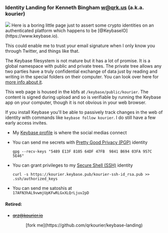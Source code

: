 
<link rel="stylesheet" href="/css/modest.css">

<!--
<style>
  body          { text-align: center; width: 888px; margin:40px; color:#333; font-size: large; }
  a, a:visited  { color: black; }
  code          {background-color: #f8f8f8; padding:5px;}
  li            { margin:5px; }
  p             {margin:30px 0;}
  img#avatar    {margin:30px; float: right; }
</style>
-->


### Identity Landing for Kenneth Bingham <w@qrk.us> (a.k.a. kourier)

<img id="avatar" src="https://graph.facebook.com/748526162/picture?type=large">
Here is a boring little page just to assert some crypto identities on an
authenticated platform which happens to be [@KeybaseIO](https://www.keybase.io). 

This could enable me to trust your email signature when I only know you through
Twitter, and things like that.

The Keybase filesystem is not mature but it has a lot of promise. It is a global
namespace with public and private trees. The private tree allows any two parties
have a truly confidential exchange of data just by reading and writing in the
special folders on their computer. You can look over here for [more info about
it](https://keybase.io/docs/kbfs).

This web page is housed in the kbfs at `/keybase/public/kourier`. The content
is signed during upload and so is verifiable by running the Keybase app on your
computer, though it is not obvious in your web browser.

If you install Keybase you'll be able to passively track changes in the web
of identity with commands like `keybase follow kourier`. I do still have a few
early access invites.


- My [Keybase profile](https://keybase.io/kourier) is where the social medias
  connect

- You can send me secrets with [Pretty Good Privacy
  (PGP)](/blob/kourier-pgp-0xB69403FA957C5E46.asc) identity

  ```
  gpg --recv-keys "5489 E13F 8105 64DF 47FB  9841 B694 03FA 957C 5E46"
  ```

- You can grant privileges to my [Secure Shell (SSH)](/blob/kourier-ssh-id_rsa.pub)
  identity

  ```
  curl -s https://kourier.keybase.pub/kourier-ssh-id_rsa.pub >> .ssh/authorized_keys
  ```

- You can send me satoshis at  
  `17AFN3hAL9vwmjUpKFwRLGxXLQrLjuv2pD`


#### Retired:
- ~~<qrz@kourier.io>~~



<p style="text-align: center;"> 
[fork me](https://github.com/qrkourier/keybase-landing) 
</p> 

<!-- 
<img style="float: right;" src="https://www.gravatar.com/avatar/b5d22dc4919ddfb892d5fbe38d5ca7bb"> 
<img src="/anniedroolnecklace.jpg" width="444"
height="333"> 
-->

